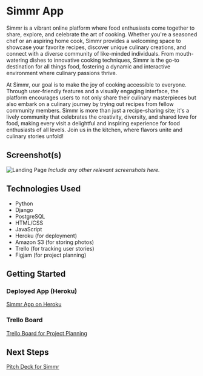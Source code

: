 # Simmr App

Simmr is a vibrant online platform where food enthusiasts come together to share, explore, and celebrate the art of cooking. Whether you're a seasoned chef or an aspiring home cook, Simmr provides a welcoming space to showcase your favorite recipes, discover unique culinary creations, and connect with a diverse community of like-minded individuals. From mouth-watering dishes to innovative cooking techniques, Simmr is the go-to destination for all things food, fostering a dynamic and interactive environment where culinary passions thrive.

At Simmr, our goal is to make the joy of cooking accessible to everyone. Through user-friendly features and a visually engaging interface, the platform encourages users to not only share their culinary masterpieces but also embark on a culinary journey by trying out recipes from fellow community members. Simmr is more than just a recipe-sharing site; it's a lively community that celebrates the creativity, diversity, and shared love for food, making every visit a delightful and inspiring experience for food enthusiasts of all levels. Join us in the kitchen, where flavors unite and culinary stories unfold!

## Screenshot(s)

![Landing Page](screenshot-landing-page.png)
*Include any other relevant screenshots here.*

## Technologies Used

- Python
- Django
- PostgreSQL
- HTML/CSS
- JavaScript
- Heroku (for deployment)
- Amazon S3 (for storing photos)
- Trello (for tracking user stories)
- Figjam (for project planning)


## Getting Started

### Deployed App (Heroku)

[Simmr App on Heroku](https://simmr-a4e862a95079.herokuapp.com/)

### Trello Board

[Trello Board for Project Planning](https://trello.com/b/Ekzu1vwm/sei-recipesuserstories)


## Next Steps

[Pitch Deck for Simmr](https://www.figma.com/file/xVUhb7z5eauyg9qgCkUQgT/Project-Three---ERD-and-Wireframe?type=whiteboard&node-id=0-1&t=MUBsavhcemurAVlO-0)

